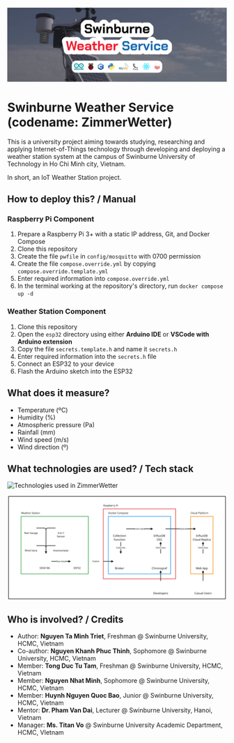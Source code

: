 ![Project Banner](./Banner.png)

# Swinburne Weather Service (codename: ZimmerWetter)

This is a university project aiming towards studying, researching and applying Internet-of-Things technology through developing and deploying a weather station system at the campus of Swinburne University of Technology in Ho Chi Minh city, Vietnam.

In short, an IoT Weather Station project.

## How to deploy this? / Manual

### Raspberry Pi Component

1. Prepare a Raspberry Pi 3+ with a static IP address, Git, and Docker Compose
2. Clone this repository
3. Create the file `pwfile` in `config/mosquitto` with 0700 permission
4. Create the file `compose.override.yml` by copying `compose.override.template.yml`
5. Enter required information into `compose.override.yml`
6. In the terminal working at the repository's directory, run `docker compose up -d`

### Weather Station Component

1. Clone this repository
2. Open the `esp32` directory using either **Arduino IDE** or **VSCode with Arduino extension**
3. Copy the file `secrets.template.h` and name it `secrets.h`
4. Enter required information into the `secrets.h` file
5. Connect an ESP32 to your device
6. Flash the Arduino sketch into the ESP32

## What does it measure?

- Temperature (ºC)
- Humidity (%)
- Atmospheric pressure (Pa)
- Rainfall (mm)
- Wind speed (m/s)
- Wind direction (º)

## What technologies are used? / Tech stack

![Technologies used in ZimmerWetter](https://github-readme-tech-stack.vercel.app/api/cards?title=Technologies+used+in+ZimmerWetter&borderRadius=0&lineHeight=5&lineCount=1&width=800&hideTitle=true&line1=html5%2CHTML%2CE34F26%3Bcss3%2CCSS%2C1572b6%3Btypescript%2CTypeScript%2C3178c6%3Bcplusplus%2CC%2B%2B%2C00599c%3Bsvelte%2CSvelteKit%2Cff5800%3Bpostgresql%2CXata%2C9f00ff%3Barduino%2CArduino%2C006dff%3Bespressif%2CESP8266%2CE7352C%3B)

![Architecture Diagram](./Diagram.svg)

## Who is involved? / Credits

- Author: **Nguyen Ta Minh Triet**, Freshman @ Swinburne University, HCMC, Vietnam
- Co-author: **Nguyen Khanh Phuc Thinh**, Sophomore @ Swinburne University, HCMC, Vietnam
- Member: **Tong Duc Tu Tam**, Freshman @ Swinburne University, HCMC, Vietnam
- Member: **Nguyen Nhat Minh**, Sophomore @ Swinburne University, HCMC, Vietnam
- Member: **Huynh Nguyen Quoc Bao**, Junior @ Swinburne University, HCMC, Vietnam
- Mentor: **Dr. Pham Van Dai**, Lecturer @ Swinburne University, Hanoi, Vietnam
- Manager: **Ms. Titan Vo** @ Swinburne University Academic Department, HCMC, VIetnam
